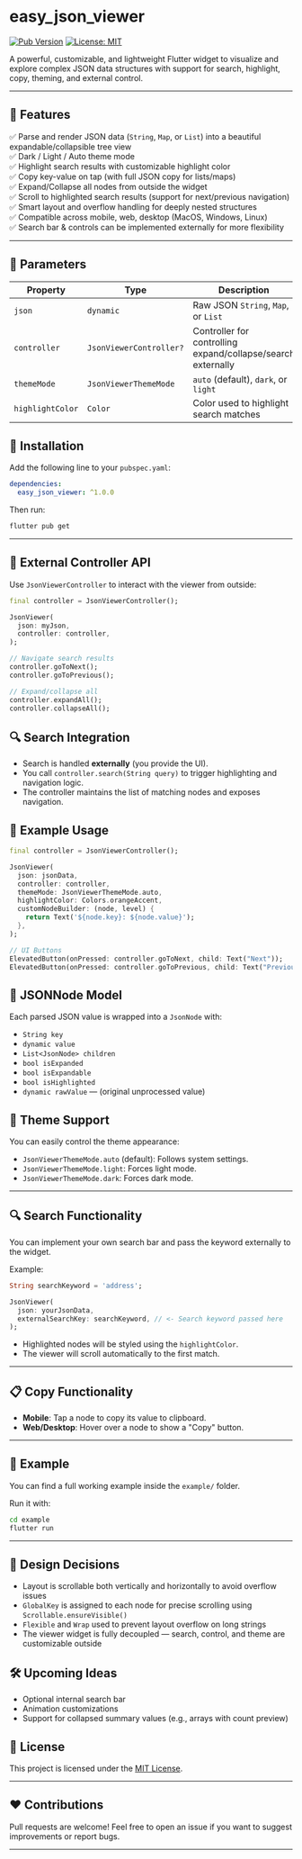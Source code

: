 # easy_json_viewer

[![Pub Version](https://img.shields.io/pub/v/easy_json_viewer.svg)](https://pub.dev/packages/easy_json_viewer)
[![License: MIT](https://img.shields.io/badge/License-MIT-yellow.svg)](LICENSE)

A powerful, customizable, and lightweight Flutter widget to visualize and explore complex JSON data structures with support for search, highlight, copy, theming, and external control.


---

## 🚀 Features

✅ Parse and render JSON data (`String`, `Map`, or `List`) into a beautiful expandable/collapsible tree view  
✅ Dark / Light / Auto theme mode  
✅ Highlight search results with customizable highlight color  
✅ Copy key-value on tap (with full JSON copy for lists/maps)  
✅ Expand/Collapse all nodes from outside the widget  
✅ Scroll to highlighted search results (support for next/previous navigation)  
✅ Smart layout and overflow handling for deeply nested structures  
✅ Compatible across mobile, web, desktop (MacOS, Windows, Linux)  
✅ Search bar & controls can be implemented externally for more flexibility  

---

## 📌 Parameters

| Property | Type | Description |
|---------|------|-------------|
| `json` | `dynamic` | Raw JSON `String`, `Map`, or `List` |
| `controller` | `JsonViewerController?` | Controller for controlling expand/collapse/search externally |
| `themeMode` | `JsonViewerThemeMode` | `auto` (default), `dark`, or `light` |
| `highlightColor` | `Color` | Color used to highlight search matches |

## 🚀 Installation

Add the following line to your `pubspec.yaml`:

```yaml
dependencies:
  easy_json_viewer: ^1.0.0
```

Then run:

```bash
flutter pub get
```

---

## 🧭 External Controller API

Use `JsonViewerController` to interact with the viewer from outside:

```dart
final controller = JsonViewerController();

JsonViewer(
  json: myJson,
  controller: controller,
);

// Navigate search results
controller.goToNext();
controller.goToPrevious();

// Expand/collapse all
controller.expandAll();
controller.collapseAll();
```

## 🔍 Search Integration

- Search is handled **externally** (you provide the UI).
- You call `controller.search(String query)` to trigger highlighting and navigation logic.
- The controller maintains the list of matching nodes and exposes navigation.

## 🧱 Example Usage

```dart
final controller = JsonViewerController();

JsonViewer(
  json: jsonData,
  controller: controller,
  themeMode: JsonViewerThemeMode.auto,
  highlightColor: Colors.orangeAccent,
  customNodeBuilder: (node, level) {
    return Text('${node.key}: ${node.value}');
  },
);

// UI Buttons
ElevatedButton(onPressed: controller.goToNext, child: Text("Next"));
ElevatedButton(onPressed: controller.goToPrevious, child: Text("Previous"));
```

## 📁 JSONNode Model

Each parsed JSON value is wrapped into a `JsonNode` with:

- `String key`
- `dynamic value`
- `List<JsonNode> children`
- `bool isExpanded`
- `bool isExpandable`
- `bool isHighlighted`
- `dynamic rawValue` — (original unprocessed value)


## 🎨 Theme Support

You can easily control the theme appearance:

- `JsonViewerThemeMode.auto` (default): Follows system settings.
- `JsonViewerThemeMode.light`: Forces light mode.
- `JsonViewerThemeMode.dark`: Forces dark mode.

---

## 🔍 Search Functionality

You can implement your own search bar and pass the keyword externally to the widget.

Example:

```dart
String searchKeyword = 'address';

JsonViewer(
  json: yourJsonData,
  externalSearchKey: searchKeyword, // <- Search keyword passed here
);
```

- Highlighted nodes will be styled using the `highlightColor`.
- The viewer will scroll automatically to the first match.

---

## 📋 Copy Functionality

- **Mobile**: Tap a node to copy its value to clipboard.
- **Web/Desktop**: Hover over a node to show a "Copy" button.

---

## 📂 Example

You can find a full working example inside the `example/` folder.

Run it with:

```bash
cd example
flutter run
```

---

## 🧠 Design Decisions

- Layout is scrollable both vertically and horizontally to avoid overflow issues
- `GlobalKey` is assigned to each node for precise scrolling using `Scrollable.ensureVisible()`
- `Flexible` and `Wrap` used to prevent layout overflow on long strings
- The viewer widget is fully decoupled — search, control, and theme are customizable outside

## 🛠️ Upcoming Ideas

- Optional internal search bar
- Animation customizations
- Support for collapsed summary values (e.g., arrays with count preview)

## 📝 License

This project is licensed under the [MIT License](LICENSE).

---

## ❤️ Contributions

Pull requests are welcome! Feel free to open an issue if you want to suggest improvements or report bugs.

---